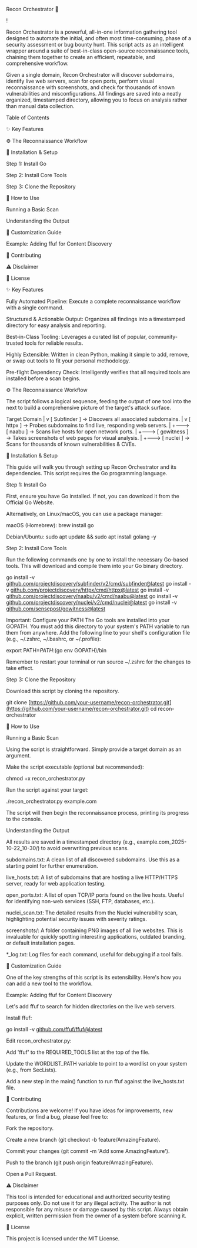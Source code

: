 Recon Orchestrator 🚀

!

Recon Orchestrator is a powerful, all-in-one information gathering tool designed to automate the initial, and often most time-consuming, phase of a security assessment or bug bounty hunt. This script acts as an intelligent wrapper around a suite of best-in-class open-source reconnaissance tools, chaining them together to create an efficient, repeatable, and comprehensive workflow.

Given a single domain, Recon Orchestrator will discover subdomains, identify live web servers, scan for open ports, perform visual reconnaissance with screenshots, and check for thousands of known vulnerabilities and misconfigurations. All findings are saved into a neatly organized, timestamped directory, allowing you to focus on analysis rather than manual data collection.

Table of Contents

✨ Key Features

⚙️ The Reconnaissance Workflow

🔧 Installation & Setup

Step 1: Install Go

Step 2: Install Core Tools

Step 3: Clone the Repository

🚀 How to Use

Running a Basic Scan

Understanding the Output

🔧 Customization Guide

Example: Adding ffuf for Content Discovery

🤝 Contributing

⚠️ Disclaimer

📄 License

✨ Key Features

Fully Automated Pipeline: Execute a complete reconnaissance workflow with a single command.

Structured & Actionable Output: Organizes all findings into a timestamped directory for easy analysis and reporting.

Best-in-Class Tooling: Leverages a curated list of popular, community-trusted tools for reliable results.

Highly Extensible: Written in clean Python, making it simple to add, remove, or swap out tools to fit your personal methodology.

Pre-flight Dependency Check: Intelligently verifies that all required tools are installed before a scan begins.

⚙️ The Reconnaissance Workflow

The script follows a logical sequence, feeding the output of one tool into the next to build a comprehensive picture of the target's attack surface.

Target Domain
      |
      v
[ Subfinder ] -> Discovers all associated subdomains.
      |
      v
[ httpx ] -> Probes subdomains to find live, responding web servers.
      |
      +---> [ naabu ] -> Scans live hosts for open network ports.
      |
      +---> [ gowitness ] -> Takes screenshots of web pages for visual analysis.
      |
      +---> [ nuclei ] -> Scans for thousands of known vulnerabilities & CVEs.


🔧 Installation & Setup

This guide will walk you through setting up Recon Orchestrator and its dependencies. This script requires the Go programming language.

Step 1: Install Go

First, ensure you have Go installed. If not, you can download it from the Official Go Website.

Alternatively, on Linux/macOS, you can use a package manager:

macOS (Homebrew): brew install go

Debian/Ubuntu: sudo apt update && sudo apt install golang -y

Step 2: Install Core Tools

Run the following commands one by one to install the necessary Go-based tools. This will download and compile them into your Go binary directory.

go install -v [github.com/projectdiscovery/subfinder/v2/cmd/subfinder@latest](https://github.com/projectdiscovery/subfinder/v2/cmd/subfinder@latest)
go install -v [github.com/projectdiscovery/httpx/cmd/httpx@latest](https://github.com/projectdiscovery/httpx/cmd/httpx@latest)
go install -v [github.com/projectdiscovery/naabu/v2/cmd/naabu@latest](https://github.com/projectdiscovery/naabu/v2/cmd/naabu@latest)
go install -v [github.com/projectdiscovery/nuclei/v2/cmd/nuclei@latest](https://github.com/projectdiscovery/nuclei/v2/cmd/nuclei@latest)
go install -v [github.com/sensepost/gowitness@latest](https://github.com/sensepost/gowitness@latest)


Important: Configure your PATH
The Go tools are installed into your GOPATH. You must add this directory to your system's PATH variable to run them from anywhere. Add the following line to your shell's configuration file (e.g., ~/.zshrc, ~/.bashrc, or ~/.profile):

export PATH=$PATH:$(go env GOPATH)/bin


Remember to restart your terminal or run source ~/.zshrc for the changes to take effect.

Step 3: Clone the Repository

Download this script by cloning the repository.

git clone [https://github.com/your-username/recon-orchestrator.git](https://github.com/your-username/recon-orchestrator.git)
cd recon-orchestrator


🚀 How to Use

Running a Basic Scan

Using the script is straightforward. Simply provide a target domain as an argument.

Make the script executable (optional but recommended):

chmod +x recon_orchestrator.py


Run the script against your target:

./recon_orchestrator.py example.com


The script will then begin the reconnaissance process, printing its progress to the console.

Understanding the Output

All results are saved in a timestamped directory (e.g., example.com_2025-10-22_10-30/) to avoid overwriting previous scans.

subdomains.txt: A clean list of all discovered subdomains. Use this as a starting point for further enumeration.

live_hosts.txt: A list of subdomains that are hosting a live HTTP/HTTPS server, ready for web application testing.

open_ports.txt: A list of open TCP/IP ports found on the live hosts. Useful for identifying non-web services (SSH, FTP, databases, etc.).

nuclei_scan.txt: The detailed results from the Nuclei vulnerability scan, highlighting potential security issues with severity ratings.

screenshots/: A folder containing PNG images of all live websites. This is invaluable for quickly spotting interesting applications, outdated branding, or default installation pages.

*_log.txt: Log files for each command, useful for debugging if a tool fails.

🔧 Customization Guide

One of the key strengths of this script is its extensibility. Here's how you can add a new tool to the workflow.

Example: Adding ffuf for Content Discovery

Let's add ffuf to search for hidden directories on the live web servers.

Install ffuf:

go install -v [github.com/ffuf/ffuf@latest](https://github.com/ffuf/ffuf@latest)


Edit recon_orchestrator.py:

Add 'ffuf' to the REQUIRED_TOOLS list at the top of the file.

Update the WORDLIST_PATH variable to point to a wordlist on your system (e.g., from SecLists).

Add a new step in the main() function to run ffuf against the live_hosts.txt file.

🤝 Contributing

Contributions are welcome! If you have ideas for improvements, new features, or find a bug, please feel free to:

Fork the repository.

Create a new branch (git checkout -b feature/AmazingFeature).

Commit your changes (git commit -m 'Add some AmazingFeature').

Push to the branch (git push origin feature/AmazingFeature).

Open a Pull Request.

⚠️ Disclaimer

This tool is intended for educational and authorized security testing purposes only. Do not use it for any illegal activity. The author is not responsible for any misuse or damage caused by this script. Always obtain explicit, written permission from the owner of a system before scanning it.

📄 License

This project is licensed under the MIT License.
